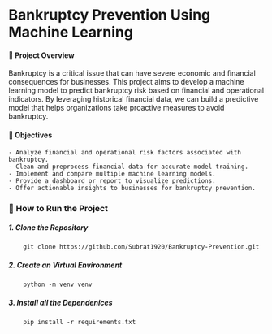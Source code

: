 # Bankruptcy Prevention Using Machine Learning
#### 📌 Project Overview
Bankruptcy is a critical issue that can have severe economic and financial consequences for businesses. This project aims to develop a machine learning model to predict bankruptcy risk based on financial and operational indicators. By leveraging historical financial data, we can build a predictive model that helps organizations take proactive measures to avoid bankruptcy.

#### 🚀 Objectives
    - Analyze financial and operational risk factors associated with bankruptcy.
    - Clean and preprocess financial data for accurate model training.
    - Implement and compare multiple machine learning models.
    - Provide a dashboard or report to visualize predictions.
    - Offer actionable insights to businesses for bankruptcy prevention.

### 📌 How to Run the Project
##### 1. Clone the Repository
        git clone https://github.com/Subrat1920/Bankruptcy-Prevention.git
##### 2. Create an Virtual Environment
        python -m venv venv
##### 3. Install all the Dependenices
        pip install -r requirements.txt
        